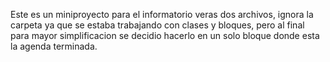 Este es un miniproyecto para el informatorio veras dos archivos, ignora la carpeta ya que se estaba trabajando con clases y bloques, pero al final para mayor simplificacion se decidio hacerlo en un solo bloque donde esta la agenda terminada.

